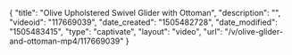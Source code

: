 {
    "title": "Olive Upholstered Swivel Glider with Ottoman",
    "description": "",
    "videoid": "117669039",
    "date_created": "1505482728",
    "date_modified": "1505483415",
    "type": "captivate",
    "layout": "video",
    "url": "\/v\/olive-glider-and-ottoman-mp4\/117669039"
}